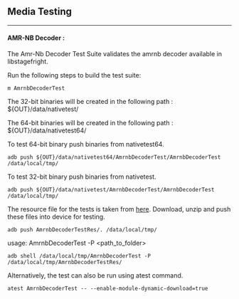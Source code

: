 ## Media Testing ##
---
#### AMR-NB Decoder :
The Amr-Nb Decoder Test Suite validates the amrnb decoder available in libstagefright.

Run the following steps to build the test suite:
```
m AmrnbDecoderTest
```

The 32-bit binaries will be created in the following path : ${OUT}/data/nativetest/

The 64-bit binaries will be created in the following path : ${OUT}/data/nativetest64/

To test 64-bit binary push binaries from nativetest64.
```
adb push ${OUT}/data/nativetest64/AmrnbDecoderTest/AmrnbDecoderTest /data/local/tmp/
```

To test 32-bit binary push binaries from nativetest.
```
adb push ${OUT}/data/nativetest/AmrnbDecoderTest/AmrnbDecoderTest /data/local/tmp/
```

The resource file for the tests is taken from [here](https://dl.google.com/android-unittest/media/frameworks/av/media/module/codecs/amrnb/dec/test/AmrnbDecoderTest-1.0.zip). Download, unzip and push these files into device for testing.

```
adb push AmrnbDecoderTestRes/. /data/local/tmp/
```

usage: AmrnbDecoderTest -P \<path_to_folder\>
```
adb shell /data/local/tmp/AmrnbDecoderTest -P /data/local/tmp/AmrnbDecoderTestRes/
```
Alternatively, the test can also be run using atest command.

```
atest AmrnbDecoderTest -- --enable-module-dynamic-download=true
```
